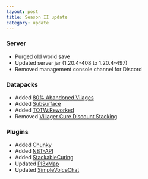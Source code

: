 ```yaml
---
layout: post
title: Season II update
category: update
---
```


### Server
* Purged old world save  
* Updated server jar (1.20.4-408 to 1.20.4-497)  
* Removed management console channel for Discord  

### Datapacks
* Added [80% Abandoned Vilages](https://modrinth.com/datapack/abandoned-villages)  
* Added [Subsurface](https://modrinth.com/datapack/subsurface)  
* Added [TOTW:Reworked](https://modrinth.com/datapack/towers-of-the-wild-reworked)  
* Removed [Villager Cure Discount Stacking](https://modrinth.com/datapack/villager-cure-discount-stacking)  

### Plugins
* Added [Chunky](https://modrinth.com/plugin/chunky)  
* Added [NBT-API](https://modrinth.com/plugin/nbtapi)  
* Added [StackableCuring](https://modrinth.com/plugin/stackablecuring)  
* Updated [Pl3xMap](https://modrinth.com/plugin/pl3xmap)  
* Updated [SimpleVoiceChat](https://modrinth.com/plugin/simple-voice-chat)  
